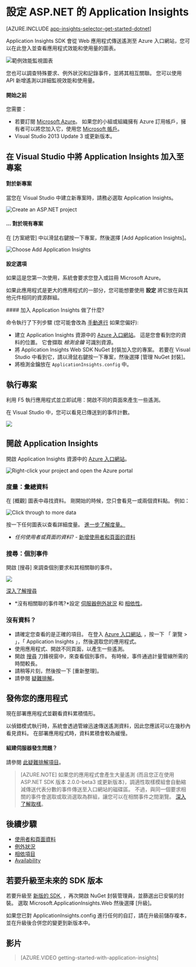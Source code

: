 <properties 
    pageTitle="ASP.NET 的 Application Insights" 
    description="透過使用 Application Insights 來分析您內部部署或 Microsoft Azure Web 應用程式的效能、可用性與使用模式。" 
    services="application-insights" 
    documentationCenter=".net"
    authors="alancameronwills" 
    manager="douge"/>

<tags 
    ms.service="application-insights" 
    ms.workload="tbd" 
    ms.tgt_pltfrm="ibiza" 
    ms.devlang="na" 
    ms.topic="article" 
    ms.date="11/17/2015" 
    ms.author="awills"/>


# 設定 ASP.NET 的 Application Insights


[AZURE.INCLUDE [app-insights-selector-get-started-dotnet](../../includes/app-insights-selector-get-started-dotnet.md)]

Application Insights SDK 會從 Web 應用程式傳送遙測至 Azure 入口網站，您可以在此登入並查看應用程式效能和使用量的圖表。 

![範例效能監視圖表](./media/app-insights-asp-net/10-perf.png)

您也可以調查特殊要求、例外狀況和記錄事件，並將其相互關聯。  您可以使用 API 新增遙測以詳細監視效能和使用量。

#### 開始之前

您需要：

* 若要訂閱 [Microsoft Azure](http://azure.com)。 如果您的小組或組織擁有 Azure 訂用帳戶，擁有者可以將您加入它，使用您 [Microsoft 帳戶](http://live.com)。
* Visual Studio 2013 Update 3 或更新版本。

## <a name="ide"></a> 在 Visual Studio 中將 Application Insights 加入至專案

#### 對於新專案

當您在 Visual Studio 中建立新專案時，請務必選取 Application Insights。 


![Create an ASP.NET project](./media/app-insights-asp-net/appinsights-01-vsnewp1.png)


#### ... 對於現有專案

在 [方案總管] 中以滑鼠右鍵按一下專案，然後選擇 [Add Application Insights]。

![Choose Add Application Insights](./media/app-insights-asp-net/appinsights-03-addExisting.png)





#### 設定選項

如果這是您第一次使用，系統會要求您登入或註冊 Microsoft Azure。 

如果此應用程式是更大的應用程式的一部分，您可能想要使用 **設定** 將它放在與其他元件相同的資源群組。 


####<a name="land"></a> 加入 Application Insights 做了什麼?

命令執行了下列步驟 (您可能會改為 [手動進行](app-insights-start-monitoring-app-health-usage.md) 如果您偏好):

* 建立 Application Insights 資源中的 [Azure 入口網站][portal]。 這是您會看到您的資料的位置。 它會擷取 *檢測金鑰* 可識別資源。
* 將 Application Insights Web SDK NuGet 封裝加入您的專案。 若要在 Visual Studio 中看到它，請以滑鼠右鍵按一下專案，然後選擇 [管理 NuGet 封裝]。
* 將檢測金鑰放在 `ApplicationInsights.config` 中。


## <a name="run"></a> 執行專案

利用 F5 執行應用程式並立即試用：開啟不同的頁面來產生一些遙測。

在 Visual Studio 中，您可以看見已傳送到的事件計數。

![](./media/app-insights-asp-net/appinsights-09eventcount.png)

## <a name="monitor"></a> 開啟 Application Insights

開啟 Application Insights 資源中的 [Azure 入口網站][portal]。

![Right-click your project and open the Azure portal](./media/app-insights-asp-net/appinsights-04-openPortal.png)

### 度量：彙總資料

在 [概觀] 圖表中尋找資料。 剛開始的時候，您只會看見一或兩個資料點。 例如：

![Click through to more data](./media/app-insights-asp-net/12-first-perf.png)

按一下任何圖表以查看詳細度量。 [進一步了解度量。][perf]

* *任何使用者或頁面的資料?* - [新增使用者和頁面的資料](../article/application-insights/app-insights-asp-net-client.md)

### 搜尋：個別事件

開啟 [搜尋] 來調查個別要求和其相關聯的事件。 

![](./media/app-insights-asp-net/21-search.png)

[深入了解搜尋](app-insights-diagnostic-search.md)

* *沒有相關聯的事件嗎?*設定 [伺服器例外狀況](../article/application-insights/app-insights-asp-net-exception-mvc.md) 和 [相依性](../article/application-insights/app-insights-asp-net-dependencies.md)。

### 沒有資料？

* 請確定您查看的是正確的項目。 在登入 [Azure 入口網站](https://portal.azure.com), ，按一下 「 瀏覽 > 」，「 Application Insights 」，然後選取您的應用程式。
* 使用應用程式、開啟不同頁面，以產生一些遙測。
* 開啟 [搜尋][diagnostic] 刀鋒視窗中，來查看個別事件。 有時候，事件通過計量管線所需的時間較長。
* 請稍等片刻，然後按一下 [重新整理]。
* 請參閱 [疑難排解][qna]。


## 發佈您的應用程式

現在部署應用程式並觀看資料累積情形。

以偵錯模式執行時，系統會透過管線迅速傳送遙測資料，因此您應該可以在幾秒內看見資料。 在部署應用程式時，資料累積會較為緩慢。

#### 組建伺服器發生問題？

請參閱 [此疑難排解項目](app-insights-troubleshoot-faq.md#NuGetBuild)。

> [AZURE.NOTE] 如果您的應用程式會產生大量遙測 (而且您正在使用 ASP.NET SDK 版本 2.0.0-beta3 或更新版本)，調適性取樣模組會自動縮減傳送代表分數的事件傳送至入口網站的磁碟區。 不過，與同一個要求相關的事件會選取或取消選取為群組，讓您可以在相關事件之間瀏覽。 
> [深入了解取樣](app-insights-sampling.md)。

## 後續步驟

- [使用者和頁面資料](../article/application-insights/app-insights-asp-net-client.md#selector1)
- [例外狀況](../article/application-insights/app-insights-asp-net-exception-mvc.md#selector1)
- [相依項目](../article/application-insights/app-insights-asp-net-dependencies.md#selector1)
- [Availability](../article/application-insights/app-insights-monitor-web-app-availability.md#selector1)





## 若要升級至未來的 SDK 版本

若要升級至 [新版的 SDK](app-insights-release-notes-dotnet.md), ，再次開啟 NuGet 封裝管理員，並篩選出已安裝的封裝。 選取 Microsoft.ApplicationInsights.Web 然後選擇 [升級]。

如果您已對 ApplicationInsights.config 進行任何的自訂，請在升級前儲存複本，並在升級後合併您的變更到新版本中。



## <a name="video"></a>影片

> [AZURE.VIDEO getting-started-with-application-insights]


<!--Link references-->

[api]: app-insights-api-custom-events-metrics.md
[apikey]: app-insights-api-custom-events-metrics.md#ikey
[availability]: app-insights-monitor-web-app-availability.md
[azure]: ../insights-perf-analytics.md
[client]: app-insights-javascript.md
[detect]: app-insights-detect-triage-diagnose.md
[diagnostic]: app-insights-diagnostic-search.md
[knowUsers]: app-insights-overview-usage.md
[metrics]: app-insights-metrics-explorer.md
[netlogs]: app-insights-asp-net-trace-logs.md
[perf]: app-insights-web-monitor-performance.md
[portal]: http://portal.azure.com/
[qna]: app-insights-troubleshoot-faq.md
[redfield]: app-insights-monitor-performance-live-website-now.md
[roles]: app-insights-resources-roles-access-control.md
[start]: app-insights-overview.md

 
